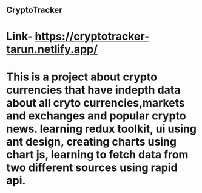 ## CryptoTracker

# Link- https://cryptotracker-tarun.netlify.app/

# This is a project about crypto currencies that have indepth data about all cryto currencies,markets and exchanges and popular crypto news. learning redux toolkit, ui using ant design, creating charts using chart js, learning to fetch data from two different sources using rapid api.

